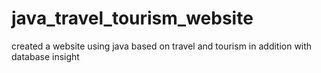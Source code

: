 # java_travel_tourism_website
created a website using java based on travel and tourism in addition with database insight
